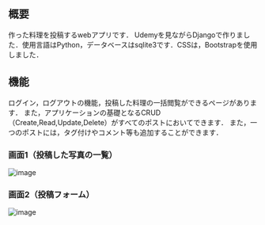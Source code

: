 ## 概要
作った料理を投稿するwebアプリです．
Udemyを見ながらDjangoで作りました．使用言語はPython，データベースはsqlite3です．CSSは，Bootstrapを使用しました．

## 機能
ログイン，ログアウトの機能，投稿した料理の一括閲覧ができるページがあります．
また，アプリケーションの基礎となるCRUD（Create,Read,Update,Delete）がすべてのポストにおいてできます．
また，一つのポストには，タグ付けやコメント等も追加することができます．

### 画面1（投稿した写真の一覧）
![image](https://github.com/user-attachments/assets/fdcbf58a-2b6b-47e8-bdb7-73ff96f53513)

### 画面2（投稿フォーム）
![image](https://github.com/user-attachments/assets/db292b03-60a5-4c2f-b5c0-ceaa79364e31)
